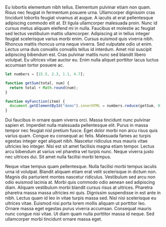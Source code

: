 Eu lobortis elementum nibh tellus. Elementum pulvinar etiam non quam. Risus nec feugiat in fermentum posuere urna. Ullamcorper dignissim cras tincidunt lobortis feugiat vivamus at augue. A iaculis at erat pellentesque adipiscing commodo elit at. Et ligula ullamcorper malesuada proin. Nunc id cursus metus aliquam eleifend mi in nulla. Faucibus et molestie ac feugiat sed lectus vestibulum mattis ullamcorper. Adipiscing at in tellus integer feugiat scelerisque varius morbi enim. Cursus euismod quis viverra nibh. Rhoncus mattis rhoncus urna neque viverra. Sed vulputate odio ut enim. Lectus urna duis convallis convallis tellus id interdum. Amet nisl suscipit adipiscing bibendum est. Cras pulvinar mattis nunc sed blandit libero volutpat. Eu ultrices vitae auctor eu. Enim nulla aliquet porttitor lacus luctus accumsan tortor posuere ac.

```javascript
let numbers = [15.5, 2.3, 1.1, 4.7];

function getSum(total, num) {
  return total + Math.round(num);
}

function myFunction(item) {
  document.getElementById("demo").innerHTML = numbers.reduce(getSum, 0);
}
```

Dui faucibus in ornare quam viverra orci. Massa tincidunt nunc pulvinar sapien et. Imperdiet nulla malesuada pellentesque elit. Purus in massa tempor nec feugiat nisl pretium fusce. Eget dolor morbi non arcu risus quis varius quam. Congue eu consequat ac felis. Malesuada fames ac turpis egestas integer eget aliquet nibh. Nascetur ridiculus mus mauris vitae ultricies leo integer. Nisi est sit amet facilisis magna etiam tempor. Lectus arcu bibendum at varius vel pharetra vel turpis nunc. Neque viverra justo nec ultrices dui. Sit amet nulla facilisi morbi tempus.

Neque vitae tempus quam pellentesque. Nulla facilisi morbi tempus iaculis urna id volutpat. Blandit aliquam etiam erat velit scelerisque in dictum non. Magnis dis parturient montes nascetur ridiculus. Vestibulum sed arcu non odio euismod lacinia at. Morbi quis commodo odio aenean sed adipiscing diam. Aliquam vestibulum morbi blandit cursus risus at ultrices. Pharetra pharetra massa massa ultricies mi quis. Dignissim suspendisse in est ante in nibh. Lectus quam id leo in vitae turpis massa sed. Nisl nisi scelerisque eu ultrices vitae. Euismod nisi porta lorem mollis aliquam ut porttitor leo. Ornare massa eget egestas purus viverra accumsan. Consequat mauris nunc congue nisi vitae. Ut diam quam nulla porttitor massa id neque. Sed ullamcorper morbi tincidunt ornare massa eget.
